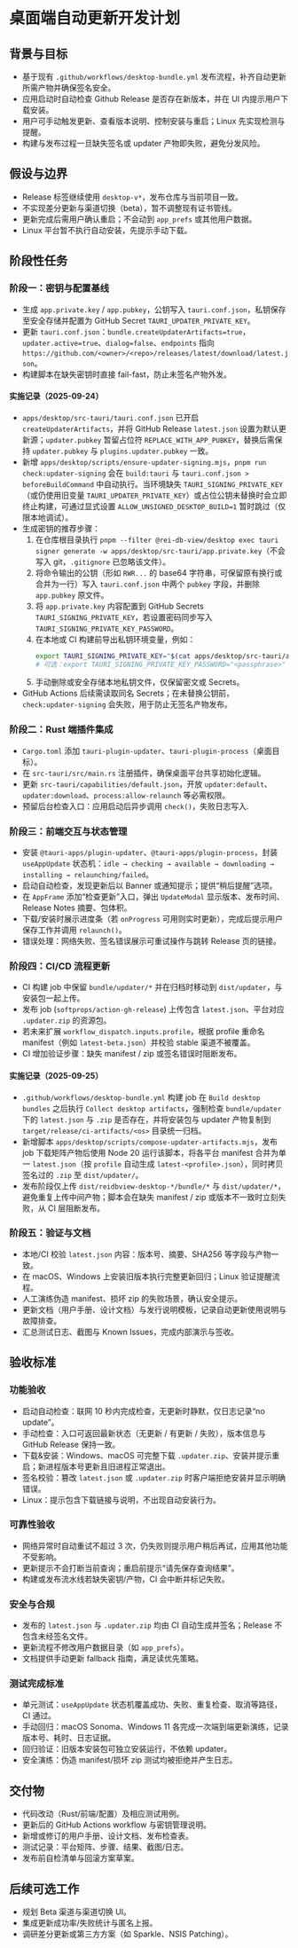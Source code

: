 # 桌面端自动更新开发计划

## 背景与目标

- 基于现有 `.github/workflows/desktop-bundle.yml` 发布流程，补齐自动更新所需产物并确保签名安全。
- 应用启动时自动检查 Github Release 是否存在新版本，并在 UI 内提示用户下载安装。
- 用户可手动触发更新、查看版本说明、控制安装与重启；Linux 先实现检测与提醒。
- 构建与发布过程一旦缺失签名或 updater 产物即失败，避免分发风险。

## 假设与边界

- Release 标签继续使用 `desktop-v*`，发布仓库与当前项目一致。
- 不实现差分更新与渠道切换（beta），暂不调整现有证书管线。
- 更新完成后需用户确认重启；不会动到 `app_prefs` 或其他用户数据。
- Linux 平台暂不执行自动安装，先提示手动下载。

## 阶段性任务

### 阶段一：密钥与配置基线

- 生成 `app.private.key` / `app.pubkey`，公钥写入 `tauri.conf.json`，私钥保存至安全存储并配置为 GitHub Secret `TAURI_UPDATER_PRIVATE_KEY`。
- 更新 `tauri.conf.json`：`bundle.createUpdaterArtifacts=true`，`updater.active=true`、`dialog=false`、`endpoints` 指向 `https://github.com/<owner>/<repo>/releases/latest/download/latest.json`。
- 构建脚本在缺失密钥时直接 fail-fast，防止未签名产物外发。

#### 实施记录（2025-09-24）

- `apps/desktop/src-tauri/tauri.conf.json` 已开启 `createUpdaterArtifacts`，并将 GitHub Release `latest.json` 设置为默认更新源；`updater.pubkey` 暂留占位符 `REPLACE_WITH_APP_PUBKEY`，替换后需保持 `updater.pubkey` 与 `plugins.updater.pubkey` 一致。
- 新增 `apps/desktop/scripts/ensure-updater-signing.mjs`，`pnpm run check:updater-signing` 会在 `build:tauri` 与 `tauri.conf.json > beforeBuildCommand` 中自动执行。当环境缺失 `TAURI_SIGNING_PRIVATE_KEY`（或仍使用旧变量 `TAURI_UPDATER_PRIVATE_KEY`）或占位公钥未替换时会立即终止构建，可通过显式设置 `ALLOW_UNSIGNED_DESKTOP_BUILD=1` 暂时跳过（仅限本地调试）。
- 生成密钥的推荐步骤：
  1. 在仓库根目录执行 `pnpm --filter @rei-db-view/desktop exec tauri signer generate -w apps/desktop/src-tauri/app.private.key`（不会写入 git，`.gitignore` 已忽略该文件）。
  2. 将命令输出的公钥（形如 `RWR...` 的 base64 字符串，可保留原有换行或合并为一行）写入 `tauri.conf.json` 中两个 `pubkey` 字段，并删除 `app.pubkey` 原文件。
  3. 将 `app.private.key` 内容配置到 GitHub Secrets `TAURI_SIGNING_PRIVATE_KEY`，若设置密码同步写入 `TAURI_SIGNING_PRIVATE_KEY_PASSWORD`。
  4. 在本地或 CI 构建前导出私钥环境变量，例如：
     ```bash
     export TAURI_SIGNING_PRIVATE_KEY="$(cat apps/desktop/src-tauri/app.private.key)"
     # 可选：export TAURI_SIGNING_PRIVATE_KEY_PASSWORD="<passphrase>"
     ```
  5. 手动删除或安全存储本地私钥文件，仅保留密文或 Secrets。
- GitHub Actions 后续需读取同名 Secrets；在未替换公钥前，`check:updater-signing` 会失败，用于防止无签名产物发布。

### 阶段二：Rust 端插件集成

- `Cargo.toml` 添加 `tauri-plugin-updater`、`tauri-plugin-process`（桌面目标）。
- 在 `src-tauri/src/main.rs` 注册插件，确保桌面平台共享初始化逻辑。
- 更新 `src-tauri/capabilities/default.json`，开放 `updater:default`、`updater:download`、`process:allow-relaunch` 等必需权限。
- 预留后台检查入口：应用启动后异步调用 `check()`，失败日志写入.

### 阶段三：前端交互与状态管理

- 安装 `@tauri-apps/plugin-updater`、`@tauri-apps/plugin-process`，封装 `useAppUpdate` 状态机：`idle → checking → available → downloading → installing → relaunching/failed`。
- 启动自动检查，发现更新后以 Banner 或通知提示；提供“稍后提醒”选项。
- 在 `AppFrame` 添加“检查更新”入口，弹出 `UpdateModal` 显示版本、发布时间、Release Notes 摘要、包体积。
- 下载/安装时展示进度条（若 `onProgress` 可用则实时更新），完成后提示用户保存工作并调用 `relaunch()`。
- 错误处理：网络失败、签名错误展示可重试操作与跳转 Release 页的链接。

### 阶段四：CI/CD 流程更新

- CI 构建 job 中保留 `bundle/updater/*` 并在归档时移动到 `dist/updater`，与安装包一起上传。
- 发布 job (`softprops/action-gh-release`) 上传包含 `latest.json`、平台对应 `.updater.zip` 的资源包。
- 若未来扩展 `workflow_dispatch.inputs.profile`，根据 profile 重命名 manifest（例如 `latest-beta.json`）并校验 stable 渠道不被覆盖。
- CI 增加验证步骤：缺失 manifest / zip 或签名错误时阻断发布。

#### 实施记录（2025-09-25）

- `.github/workflows/desktop-bundle.yml` 构建 job 在 `Build desktop bundles` 之后执行 `Collect desktop artifacts`，强制检查 `bundle/updater` 下的 `latest.json` 与 `.zip` 是否存在，并将安装包与 updater 产物复制到 `target/release/ci-artifacts/<os>` 目录统一归档。
- 新增脚本 `apps/desktop/scripts/compose-updater-artifacts.mjs`，发布 job 下载矩阵产物后使用 Node 20 运行该脚本，将各平台 manifest 合并为单一 `latest.json`（按 `profile` 自动生成 `latest-<profile>.json`），同时拷贝签名过的 `.zip` 至 `dist/updater/`。
- 发布阶段仅上传 `dist/reidbview-desktop-*/bundle/*` 与 `dist/updater/*`，避免重复上传中间产物；脚本会在缺失 manifest / zip 或版本不一致时立刻失败，从 CI 层阻断发布。

### 阶段五：验证与文档

- 本地/CI 校验 `latest.json` 内容：版本号、摘要、SHA256 等字段与产物一致。
- 在 macOS、Windows 上安装旧版本执行完整更新回归；Linux 验证提醒流程。
- 人工演练伪造 manifest、损坏 zip 的失败场景，确认安全提示。
- 更新文档（用户手册、设计文档）与发行说明模板，记录自动更新使用说明与故障排查。
- 汇总测试日志、截图与 Known Issues，完成内部演示与签收。

## 验收标准

### 功能验收

- 启动自动检查：联网 10 秒内完成检查，无更新时静默，仅日志记录“no update”。
- 手动检查：入口可返回最新状态（无更新 / 有更新 / 失败），版本信息与 GitHub Release 保持一致。
- 下载&安装：Windows、macOS 可完整下载 `.updater.zip`、安装并提示重启；新进程版本号更新且旧进程正常退出。
- 签名校验：篡改 `latest.json` 或 `.updater.zip` 时客户端拒绝安装并显示明确错误。
- Linux：提示包含下载链接与说明，不出现自动安装行为。

### 可靠性验收

- 网络异常时自动重试不超过 3 次，仍失败则提示用户稍后再试，应用其他功能不受影响。
- 更新提示不会打断当前查询；重启前提示“请先保存查询结果”。
- 构建或发布流水线若缺失密钥/产物，CI 会中断并标记失败。

### 安全与合规

- 发布的 `latest.json` 与 `.updater.zip` 均由 CI 自动生成并签名；Release 不包含未经签名文件。
- 更新流程不修改用户数据目录（如 `app_prefs`）。
- 文档提供手动更新 fallback 指南，满足读优先策略。

### 测试完成标准

- 单元测试：`useAppUpdate` 状态机覆盖成功、失败、重复检查、取消等路径，CI 通过。
- 手动回归：macOS Sonoma、Windows 11 各完成一次端到端更新演练，记录版本号、耗时、日志证据。
- 回归验证：旧版本安装包可独立安装运行，不依赖 updater。
- 安全演练：伪造 manifest/损坏 zip 测试均被拒绝并产生日志。

## 交付物

- 代码改动（Rust/前端/配置）及相应测试用例。
- 更新后的 GitHub Actions workflow 与密钥管理说明。
- 新增或修订的用户手册、设计文档、发布检查表。
- 测试记录：平台矩阵、步骤、结果、截图/日志。
- 发布前自检清单与回滚方案草案。

## 后续可选工作

- 规划 Beta 渠道与渠道切换 UI。
- 集成更新成功率/失败统计与匿名上报。
- 调研差分更新或第三方方案（如 Sparkle、NSIS Patching）。

